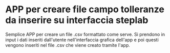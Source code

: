 # APP per creare file campo tolleranze da inserire su interfaccia steplab
Semplice APP per creare un file .csv formattato come serve. Si prendono in input i dati inseriti dall'utente nell'interfaccia grafica dell'app e poi questi vengono inseriti nel file .csv che viene creato tramite l'app.